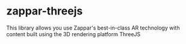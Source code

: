 # zappar-threejs
This library allows you use Zappar's best-in-class AR technology with content built using the 3D rendering platform ThreeJS
